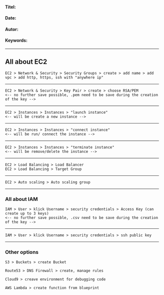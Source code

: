 #### Titel:  
#### Date:   
#### Autor: 
#### Keywords:  

--------------------


## All about EC2 

    EC2 > Network & Security > Security Groups > create > add name > add vpc > add http, https, ssh with "anywhere ip"
--------------------------------------------------------------
    
    EC2 > Network & Security > Key Pair > create > choose RSA/PEM
    <-- no further save possible, .pem need to be save during the creation of the key -->
--------------------------------------------------------------
    
    EC2 > Instances > Instances > "launch instance" 
    <-- will be create a new instance -->
--------------------------------------------------------------
    
    EC2 > Instances > Instances > "connect instance"
    <-- will be run/ connect the instance -->
--------------------------------------------------------------
   
    EC2 > Instances > Instances > "terminate instance"
    <-- will be remove/delete the instance -->
--------------------------------------------------------------
    
    EC2 > Load Balancing > Load Balancer
    EC2 > Load Balancing > Target Group
--------------------------------------------------------------
    
    EC2 > Auto scaling > Auto scaling group
--------------------------------------------------------------

### All about IAM

    IAM > User > klick Username > security credentials > Access Key (can create up to 3 keys)
    <-- no further save possible, .csv need to be save during the creation of the key -->
--------------------------------------------------------------
    
    IAM > User > klick Username > security credentials > ssh public key
--------------------------------------------------------------
### Other options

    S3 > Buckets > create Bucket

    Route53 > DNS Firewall > create, manage rules

    Cloud9 > creave environment for debugging code

    AWS Lambda > create function from blueprint
